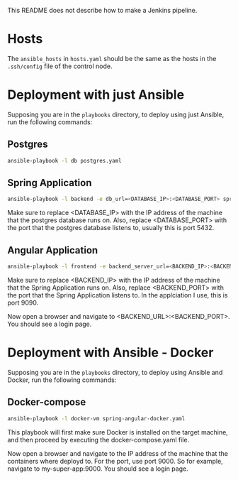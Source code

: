 This README does not describe how to make a Jenkins pipeline.
# Hosts
The `ansible_hosts` in `hosts.yaml` should be the same as the hosts in the `.ssh/config` file of the control node.

# Deployment with just Ansible
Supposing you are in the `playbooks` directory, to deploy using just Ansible, run the following commands:

## Postgres
```bash
ansible-playbook -l db postgres.yaml
```

## Spring Application
```bash
ansible-playbook -l backend -e db_url=<DATABASE_IP>:<DATABASE_PORT> spring.yaml
```
Make sure to replace <DATABASE_IP> with the IP address of the machine that the postgres database runs on.
Also, replace <DATABASE_PORT> with the port that the postgres database listens to, usually this is port 5432.

## Angular Application
```bash
ansible-playbook -l frontend -e backend_server_url=<BACKEND_IP>:<BACKEND_PORT> angular.yaml
```
Make sure to replace <BACKEND_IP> with the IP address of the machine that the Spring Application runs on.
Also, replace <BACKEND_PORT> with the port that the Spring Application listens to. In the applciation I use, this is port 9090.

Now open a browser and navigate to <BACKEND_URL>:<BACKEND_PORT>. You should see a login page.

# Deployment with Ansible - Docker
Supposing you are in the `playbooks` directory, to deploy using Ansible and Docker, run the following commands:

## Docker-compose
```bash
ansible-playbook -l docker-vm spring-angular-docker.yaml
```
This playbook will first make sure Docker is installed on the target machine, and then proceed by executing the docker-compose.yaml file.

Now open a browser and navigate to the IP address of the machine that the containers where deployd to. For the port, use port 9000.
So for example, navigate to my-super-app:9000. You should see a login page.
